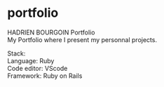 # portfolio
HADRIEN BOURGOIN Portfolio</br>
My Portfolio where I present my personnal projects.</br>

Stack:</br>
Language: Ruby</br>
Code editor: VScode</br>
Framework: Ruby on Rails</br>
